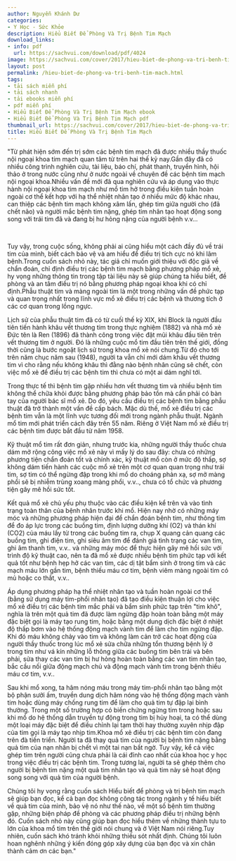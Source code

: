 ```yaml
---
author: Nguyễn Khánh Dư
categories:
- Y Học - Sức Khỏe
description: Hiểu Biết Để Phòng Và Trị Bệnh Tim Mạch
download_links:
- info: pdf
  url: https://sachvui.com/download/pdf/4024
image: https://sachvui.com/cover/2017/hieu-biet-de-phong-va-tri-benh-tim-mach.jpg
layout: post
permalink: /hieu-biet-de-phong-va-tri-benh-tim-mach.html
tags:
- tải sách miễn phí
- tải sách nhanh
- tải ebooks miễn phí
- pdf miễn phí
- Hiểu Biết Để Phòng Và Trị Bệnh Tim Mạch ebook
- Hiểu Biết Để Phòng Và Trị Bệnh Tim Mạch pdf
thumbnail_url: https://sachvui.com/cover/2017/hieu-biet-de-phong-va-tri-benh-tim-mach.jpg
title: Hiểu Biết Để Phòng Và Trị Bệnh Tim Mạch
---
```


 <div class="item-desc text-justify"> <p>"Từ phát hiện sớm đến trị sớm các bệnh tim mạch đã được nhiều thầy thuốc nội ngoại khoa tim mạch quan tâm từ trên hai thế kỷ nay.Gần đây đã có nhiều công trình nghiên cứu, tài liệu, báo chí, phát thanh, truyền hình, hội thảo ở trong nước cũng như ở nước ngoài về chuyên đề các bệnh tim mạch nội ngoại khoa.Nhiều vấn đề mới đã qua nghiên cứu và áp dụng vào thực hành nội ngoại khoa tim mạch như mổ tim hở trong điều kiện tuần hoàn ngoài cơ thể kết hợp với hạ thể nhiệt nhân tạo ở nhiều mức độ khác nhau, can thiệp các bệnh tim mạch không xâm lấn, ghép tim giữa người cho (đã chết não) và người mắc bệnh tim nặng, ghép tim nhân tạo hoạt động song song với trái tim đã và đang bị hư hỏng nặng của người bệnh v.v…</p><p> </p><p>Tuy vậy, trong cuộc sống, không phải ai cũng hiểu một cách đầy đủ về trái tim của mình, biết cách bảo vệ và am hiểu để điều trị tích cực nó khi lâm bệnh.Trong cuốn sách nhỏ này, tác giả chỉ muốn giới thiệu với độc giả về chẩn đoán, chỉ định điều trị các bệnh tim mạch bằng phương pháp mổ xẻ, hy vọng những thông tin trong tập tài liệu này sẽ giúp chúng ta hiểu biết, đề phòng và an tâm điều trị nó bằng phương pháp ngoại khoa khi có chỉ định.Phẫu thuật tim và màng ngoài tim là một trong những vấn đề phức tạp và quan trọng nhất trong lĩnh vực mổ xẻ điều trị các bệnh và thương tích ở các cơ quan trong lồng ngực.</p><p>Lịch sử của phẫu thuật tim đã có từ cuối thế kỷ XIX, khi Block là người đầu tiên tiến hành khâu vết thương tim trong thực nghiệm (1882) và nhà mổ xẻ Đức tên là Ren (1896) đã thành công trong việc đặt mũi khâu đầu tiên trên vết thương tim ở người. Đó là những cuộc mổ tim đầu tiên trên thế giới, đồng thời cũng là bước ngoặt lịch sử trong khoa mổ xẻ nói chung.Từ đó cho tới trên năm chục năm sau (1948), người ta vẫn chỉ mới dám khâu vết thương tim vì cho rằng nếu không khâu thì đằng nào bệnh nhân cũng sẽ chết, còn việc mổ xẻ để điều trị các bệnh tim thì chưa có một ai dám nghĩ tới.</p><p>Trong thực tế thì bệnh tim gặp nhiều hơn vết thương tim và nhiều bệnh tim không thể chữa khỏi được bằng phương pháp bảo tồn mà cần phải có bàn tay của người bác sĩ mổ xẻ. Do đó, yêu cầu điều trị các bệnh tim bằng phẫu thuật đã trở thành một vấn đề cấp bách. Mặc dù thế, mổ xẻ điều trị các bệnh tim vẫn là một lĩnh vực tương đối mới trong ngành phẫu thuật. Ngành mổ tim mới phát triển cách đây trên 55 năm. Riêng ở Việt Nam mổ xẻ điều trị các bệnh tim được bắt đầu từ năm 1958.</p><p>Kỹ thuật mổ tim rất đơn giản, nhưng trước kia, những người thầy thuốc chưa dám mở rộng công việc mổ xẻ này vì mấy lý do sau đây: chưa có những phương tiện chẩn đoán tốt và chính xác, kỹ thuật mổ còn ở mức độ thấp, sợ không dám tiến hành các cuộc mổ xẻ trên một cơ quan quan trọng như trái tim, sợ tim có thể ngừng đập trong khi mổ do choáng phản xạ, sợ mở màng phổi sẽ bị nhiễm trùng xoang màng phổi, v.v.., chưa có tổ chức và phương tiện gây mê hồi sức tốt.</p><p>Kết quả mổ xẻ chủ yếu phụ thuộc vào các điều kiện kể trên và vào tình trạng toàn thân của bệnh nhân trước khi mổ. Hiện nay nhờ có những máy móc và những phương pháp hiện đại để chẩn đoán bệnh tim, như thông tim để đo áp lực trong các buồng tim, định lượng dưỡng khí (O2) và thán khí (CO2) của máu lấy từ trong các buồng tim ra, chụp X quang cản quang các buồng tim, ghi điện tim, ghi siêu âm tim để đánh giá tình trạng các van tim, ghi âm thanh tim, v.v.. và những máy móc để thực hiện gây mê hồi sức với trình độ kỹ thuật cao, nên ta đã mổ xẻ được nhiều bệnh tim phức tạp với kết quả tốt như bệnh hẹp hở các van tim, các dị tật bẩm sinh ở trong tim và các mạch máu lớn gần tim, bệnh thiếu máu cơ tim, bệnh viêm màng ngoài tim có mủ hoặc co thắt, v.v..</p><p>Áp dụng phương pháp hạ thể nhiệt nhân tạo và tuần hoàn ngoài cơ thể (bằng sử dụng máy tim-phổi nhân tạo) đã tạo điều kiện thuận lợi cho việc mổ xẻ điều trị các bệnh tim mắc phải và bẩm sinh phức tạp trên "tim khô", nghĩa là trên một quả tim đã được làm ngừng đập hoàn toàn bằng một máy đặc biệt gọi là máy tạo rung tim, hoặc bằng một dung dịch đặc biệt ở nhiệt độ thấp bơm vào hệ thống động mạch vành tim để làm cho tim ngừng đập. Khi đó máu không chảy vào tim và không làm cản trở các hoạt động của người thầy thuốc trong lúc mổ xẻ sửa chữa những tổn thương bệnh lý ở trong tim như vá kín những lỗ thông giữa các buồng tim bên trái và bên phải, sửa thay các van tim bị hư hỏng hoàn toàn bằng các van tim nhân tạo, bắc cầu nối giữa động mạch chủ và động mạch vành tim trong bệnh thiếu máu cơ tim, v.v..</p><p>Sau khi mổ xong, ta hâm nóng máu trong máy tim-phổi nhân tạo bằng một bộ phận sưởi ấm, truyền dung dịch hâm nóng vào hệ thống động mạch vành tim hoặc dùng máy chống rung tim để làm cho quả tim tự đập lại bình thường. Trong một số trường hợp có biến chứng ngừng tim trong hoặc sau khi mổ do hệ thống dẫn truyền tự động trong tim bị hủy hoại, ta có thể dùng một loại máy đặc biệt để điều chỉnh lại tạm thời hay thường xuyên nhịp đập của tim gọi là máy tạo nhịp tim.Khoa mổ xẻ điều trị các bệnh tim còn đang trên đà tiến triển. Người ta đã thay quả tim của người bị bệnh tim nặng bằng quả tim của nạn nhân bị chết vì một tai nạn bất ngờ. Tuy vậy, kể cả việc ghép tim trên người cũng chưa phải là cái đỉnh cao nhất của khoa học y học trong việc điều trị các bệnh tim. Trong tương lai, người ta sẽ ghép thêm cho người bị bệnh tim nặng một quả tim nhân tạo và quả tim này sẽ hoạt động song song với quả tim của người bệnh.</p><p>Chúng tôi hy vọng rằng cuốn sách Hiểu biết để phòng và trị bệnh tim mạch sẽ giúp bạn đọc, kể cả bạn đọc không công tác trong ngành y tế hiểu biết về quả tim của mình, bảo vệ nó như thế nào, về một số bệnh tim thường gặp, những biện pháp đề phòng và các phương pháp điều trị những bệnh đó. Cuốn sách nhỏ này cũng giúp bạn đọc hiểu thêm về những thành tựu to lớn của khoa mổ tim trên thế giới nói chung và ở Việt Nam nói riêng.Tuy nhiên, cuốn sách khó tránh khỏi những thiếu sót nhất định. Chúng tôi luôn hoan nghênh những ý kiến đóng góp xây dựng của bạn đọc và xin chân thành cảm ơn các bạn."</p> </div>
